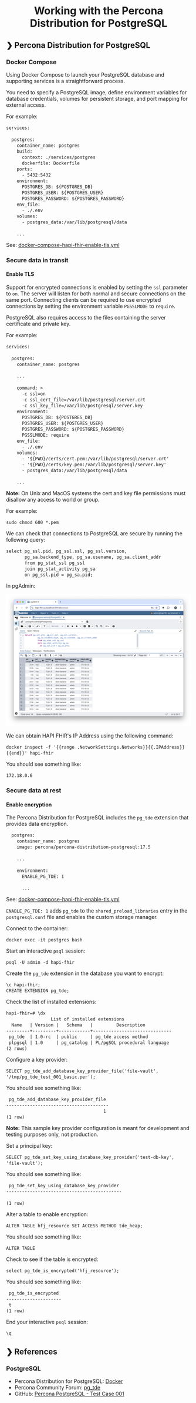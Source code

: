 <h1 align="center">Working with the Percona Distribution for PostgreSQL</h1>

## ❯ Percona Distribution for PostgreSQL

### Docker Compose

Using Docker Compose to launch your PostgreSQL database and supporting services is a straightforward process.

You need to specify a PostgreSQL image, define environment variables for database credentials, volumes for persistent 
storage, and port mapping for external access.

For example:

```
services:

  postgres:
    container_name: postgres
    build:
      context: ./services/postgres
      dockerfile: Dockerfile
    ports:
      - 5432:5432
    environment:
      POSTGRES_DB: ${POSTGRES_DB}
      POSTGRES_USER: ${POSTGRES_USER}
      POSTGRES_PASSWORD: ${POSTGRES_PASSWORD}
    env_file:
      - ./.env
    volumes:
      - postgres_data:/var/lib/postgresql/data
  
    ...

```

See: [docker-compose-hapi-fhir-enable-tls.yml](https://github.com/Robinyo/hapi-fhir-au/blob/main/backend/docker-compose-hapi-fhir-enable-tls.yml)

### Secure data in transit

#### Enable TLS

Support for encrypted connections is enabled by setting the `ssl` parameter to `on`. The server will listen for both 
normal and secure connections on the same port. Connecting clients can be required to use encrypted connections by 
setting the environment variable `PGSSLMODE` to `require`.

PostgreSQL also requires access to the files containing the server certificate and private key. 

For example:

```
services:

  postgres:
    container_name: postgres
    
    ...
    
    command: >
      -c ssl=on 
      -c ssl_cert_file=/var/lib/postgresql/server.crt 
      -c ssl_key_file=/var/lib/postgresql/server.key
    environment:
      POSTGRES_DB: ${POSTGRES_DB}
      POSTGRES_USER: ${POSTGRES_USER}
      POSTGRES_PASSWORD: ${POSTGRES_PASSWORD}
      PGSSLMODE: require
    env_file:
      - ./.env      
    volumes:
      - '${PWD}/certs/cert.pem:/var/lib/postgresql/server.crt'
      - '${PWD}/certs/key.pem:/var/lib/postgresql/server.key'
      - postgres_data:/var/lib/postgresql/data
      
    ...

```

**Note:** On Unix and MacOS systems the cert and key file permissions must disallow any access to world or group.

For example:

```
sudo chmod 600 *.pem
```

We can check that connections to PostgreSQL are secure by running the following query:

```
select pg_ssl.pid, pg_ssl.ssl, pg_ssl.version,
       pg_sa.backend_type, pg_sa.usename, pg_sa.client_addr
       from pg_stat_ssl pg_ssl
       join pg_stat_activity pg_sa
       on pg_ssl.pid = pg_sa.pid;
```

In pgAdmin:

<p align="center">
  <img src="./pgdmin-checking-connections.png" alt="pgAdmin checking connections for TLS"/>
</p>

We can obtain HAPI FHIR's IP Address using the following command:

```
docker inspect -f '{{range .NetworkSettings.Networks}}{{.IPAddress}}{{end}}' hapi-fhir
```

You should see something like:

```
172.18.0.6
```

### Secure data at rest

#### Enable encryption

The Percona Distribution for PostgreSQL includes the `pg_tde` extension that provides data encryption.

```
  postgres:
    container_name: postgres
    image: percona/percona-distribution-postgresql:17.5
         
    ...

    environment:
      ENABLE_PG_TDE: 1
      
      ...

```

See: [docker-compose-hapi-fhir-enable-tls.yml](https://github.com/Robinyo/hapi-fhir-au/blob/main/backend/docker-compose-hapi-fhir-enable-tls.yml)

`ENABLE_PG_TDE: 1` adds `pg_tde` to the `shared_preload_libraries` entry in the `postgresql.conf` file and enables the custom storage manager.

Connect to the container:

```
docker exec -it postgres bash
```

Start an interactive `psql` session:

```
psql -U admin -d hapi-fhir
```

Create the `pg_tde` extension in the database you want to encrypt:

```
\c hapi-fhir;
CREATE EXTENSION pg_tde;
```

Check the list of installed extensions:

```
hapi-fhir=# \dx
                 List of installed extensions
  Name   | Version |   Schema   |         Description          
---------+---------+------------+------------------------------
 pg_tde  | 1.0-rc  | public     | pg_tde access method
 plpgsql | 1.0     | pg_catalog | PL/pgSQL procedural language
(2 rows)
```

Configure a key provider:


```
SELECT pg_tde_add_database_key_provider_file('file-vault', '/tmp/pg_tde_test_001_basic.per');
```

You should see something like:

```
 pg_tde_add_database_key_provider_file 
---------------------------------------
                                     1
(1 row)
```

**Note:** This sample key provider configuration is meant for development and testing purposes only, not production.

Set a principal key:

```
SELECT pg_tde_set_key_using_database_key_provider('test-db-key', 'file-vault');
```

You should see something like:

```
 pg_tde_set_key_using_database_key_provider 
--------------------------------------------
 
(1 row)
```

Alter a table to enable encryption:

```
ALTER TABLE hfj_resource SET ACCESS METHOD tde_heap;
```

You should see something like:

```
ALTER TABLE
```

Check to see if the table is encrypted:

```
select pg_tde_is_encrypted('hfj_resource');
```

You should see something like:

```
 pg_tde_is_encrypted 
---------------------
 t
(1 row)
```

End your interactive `psql` session:

```
\q
```

## ❯ References

### PostgreSQL

* Percona Distribution for PostgreSQL: [Docker](https://docs.percona.com/postgresql/17/docker.html)
* Percona Community Forum: [pg_tde](https://forums.percona.com/c/postgresql/pg-tde-transparent-data-encryption-tde/82)
* GitHub: [Percona PostgreSQL - Test Case 001](https://github.com/percona/postgres/blob/TDE_REL_17_STABLE/contrib/pg_tde/t/001_basic.pl)
